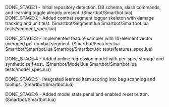 DONE_STAGE:1 - Initial repository detection. DB schema, slash commands, and learning toggle already present. (Smartbot/Smartbot.lua)
DONE_STAGE:2 - Added combat segment logger skeleton with damage tracking and unit test. (Smartbot/Segment.lua Smartbot/Smartbot.lua tests/segment_spec.lua)

DONE_STAGE:3 - Implemented feature sampler with 10-element vector averaged per combat segment. (Smartbot/Features.lua Smartbot/Smartbot.lua Smartbot/Smartbot.toc tests/features_spec.lua)

DONE_STAGE:4 - Added online regression model with per-spec storage and synthetic self-test. (Smartbot/Model.lua Smartbot/Smartbot.lua tests/model_spec.lua)

DONE_STAGE:5 - Integrated learned item scoring into bag scanning and tooltips. (Smartbot/Smartbot.lua)

DONE_STAGE:6 - Added model stats panel and enabled reset button. (Smartbot/Smartbot.lua)
